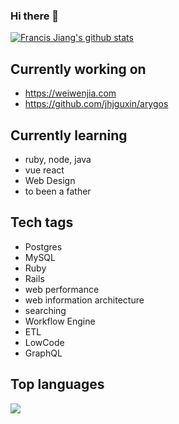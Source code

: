 ### Hi there 👋
[![Francis Jiang's github stats](https://github-readme-stats.vercel.app/api?username=jhjguxin&count_private=true&show_icons=true&theme=radical)](https://github.com/anuraghazra/github-readme-stats)

<!--
**jhjguxin/jhjguxin** is a ✨ _special_ ✨ repository because its `README.md` (this file) appears on your GitHub profile.

Here are some ideas to get you started:

- 🔭 I’m currently working on ...
- 🌱 I’m currently learning ...
- 👯 I’m looking to collaborate on ...
- 🤔 I’m looking for help with ...
- 💬 Ask me about ...
- 📫 How to reach me: ...
- 😄 Pronouns: ...
- ⚡ Fun fact: ...
-->

## Currently working on

* https://weiwenjia.com
* https://github.com/jhjguxin/arygos

## Currently learning

* ruby, node, java
* vue react
* Web Design
* to been a father

## Tech tags

* Postgres
* MySQL
* Ruby
* Rails
* web performance
* web information architecture
* searching
* Workflow Engine
* ETL
* LowCode
* GraphQL

## Top languages

<img src="https://github-readme-stats.vercel.app/api/top-langs/?username=jhjguxin&langs_count=10&layout=compact" />
